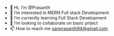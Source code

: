 - 👋 Hi, I’m @Prasanth
- 👀 I’m interested in MERN Full stack Development
- 🌱 I’m currently learning Full Stack Development
- 💞️ I’m looking to collaborate on basic priject
- 📫 How to reach me sanprasanth94@gmail.com

<!---
PythonGenzo/PythonGenzo is a ✨ special ✨ repository because its `README.md` (this file) appears on your GitHub profile.
You can click the Preview link to take a look at your changes.
--->
